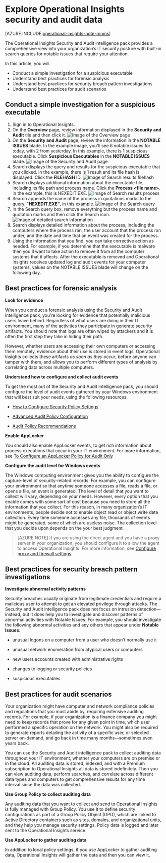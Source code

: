 <properties 
   pageTitle="Explore Operational Insights security and audit data"
   description="Learn about how you can use the Security and Audit intelligence pack to get a comprehensive view into your organization’s IT security posture with built-in search queries for notable issues that require your attention"
   services="operational-insights"
   documentationCenter=""
   authors="bandersmsft"
   manager="jwhit"
   editor="tysonn" />
<tags 
   ms.service="operational-insights"
   ms.devlang="na"
   ms.topic="article"
   ms.tgt_pltfrm="na"
   ms.workload="na"
   ms.date="04/30/2015"
   ms.author="banders" />

# Explore Operational Insights security and audit data

[AZURE.INCLUDE [operational-insights-note-moms](../includes/includes/operational-insights-note-moms.md)]

The Operational Insights Security and Audit intelligence pack provides a comprehensive view into your organization’s IT security posture with built-in search queries for notable issues that require your attention.

In this article, you will:

- Conduct a simple investigation for a suspicious executable
- Understand best practices for forensic analysis
- Understand best practices for security breach pattern investigations
- Understand best practices for audit scenarios

## Conduct a simple investigation for a suspicious executable

1. Sign in to Operational Insights.
2. On the **Overview** page, review information displayed in the **Security and Audit** tile and then click it.
 ![Image of the Overview page](./media/operational-insights-security-audit/sec-audit-dash02.png)
3. On the **Security and Audit** page, review the information in the **NOTABLE ISSUES** blade. In the example image, you'll see 6 notable issues for today, with 2 from yesterday. In this example, there is 1 suspicious executable. Click **Suspicious Executables** in the **NOTABLE ISSUES** blade.
 ![Image of the Security and Audit page](./media/operational-insights-security-audit/sec-audit-dash03.png)
4. Search displays the query and results for the suspicious executable that you clicked. In the example, there is 1 result and its file hash is displayed. Click the **FILEHASH** ID.
 ![Image of Search results filehash](./media/operational-insights-security-audit/sec-audit-search01.png) 
5. Search displays additional information about the executable file, including its file path and process name. Click the **Process &lt;file name&gt;**. In the example, this is HEXEDIT.EXE.
![Image of Search results process](./media/operational-insights-security-audit/sec-audit-search02.png) 
6. Search appends the name of the process in quotations marks to the query. "**HEXEDIT.EXE"**, in this example.
 ![Image of the Search query](./media/operational-insights-security-audit/sec-audit-search03.png)
7. In the Search query box, remove everything but the process name and quotation marks and then click the Search icon.
 ![Image of detailed search information](./media/operational-insights-security-audit/sec-audit-search04.png)
8. Search displays detailed information about the process, including the computers where the process ran, the user account that the process ran under, and the date and time that an event was created for the process.
9. Using the information that you find, you can take corrective action as needed. For example, if you determine that the executable is malware then you'll want to take action to remove it from all the computer systems that it affects. After the executable is removed and Operational Insights receives updated log and audit events for your computer systems, values on the NOTABLE ISSUES blade will change on the following day.

## Best practices for forensic analysis

**Look for evidence**

When you conduct a forensic analysis using the Security and Audit intelligence pack, you're looking for evidence that potentially malicious users leave behind. Regardless of what users are doing in their IT environment, many of the activities they participate in generate security artifacts. You should note that logs are often wiped by attackers and it is often the first step they take in hiding their path.

However, whether users are accessing their own computers or accessing them remotely, evidence about their use is stored in event logs. Operational Insights collects these artifacts *as soon as they occur*, before anyone can tamper with them, and allows you to perform different types of analysis by correlating data across multiple computers.

**Understand how to configure and collect audit events**

To get the most out of the Security and Audit Intelligence pack, you should configure the level of audit events gathered by your Windows environment that will best suit your needs, using the following resources.

- [How to Configure Security Policy Settings](https://technet.microsoft.com/library/dn135243(v=ws.10).aspx)

- [Advanced Audit Policy Configuration](https://technet.microsoft.com/library/jj852202(v=ws.10).aspx)

- [Audit Policy Recommendations](https://technet.microsoft.com/library/dn487457.aspx)

**Enable AppLocker**

You should also enable AppLocker events, to get rich information about process executions that occur in your IT environment. For more information, see [To Configure an AppLocker Policy for Audit Only](https://technet.microsoft.com/library/hh994622.aspx)

**Configure the audit level for Windows events**

The Windows computing environment gives you the ability to configure the capture-level of security-related records. For example, you can configure your environment so that anytime someone accesses a file, reads a file, or opens a file, an event is generated. The level of detail that you want to collect will vary, depending on your needs. However, every option that you enable comes with some sort of cost because you need to store all the information that you collect. For this reason, in many organization’s IT environments, people decide not to enable object read or object write data collection. Every time someone accesses any file, thousands of events might be generated, some of which are useless noise. The collection level that you decide upon depends on the your best judgment.

>[AZURE.NOTE] If you are using the direct agent and you have a proxy server in your organization, you should configure it to allow the agent to access Operational Insights. For more information, see [Configure proxy and firewall settings](operational-insights-proxy-firewall.md).

## Best practices for security breach pattern investigations

**Investigate abnormal activity patterns**

Security breaches usually originate from legitimate credentials and require a malicious user to attempt to get an elevated privilege through attacks. The Security and Audit intelligence pack does not focus on intrusion detection—instead, but it does help you to investigate and discover patterns of abnormal activities with Notable Issues. For example, you should investigate the following abnormal activities and any others that appear under **Notable Issues**.

- unusual logons on a computer from a user who doesn’t normally use it

- unusual network enumeration from atypical users or computers

- new users accounts created with administrative rights

- changes to logging or security policies

- suspicious executables

## Best practices for audit scenarios

Your organization might have computer and network compliance policies and regulations that you must abide by, requiring extensive auditing records. For example, if your organization is a finance company you might need to keep records that prove for any given point in time, which user performed a specific operation on the network. You might also be required to generate reports detailing the activity of a specific user, or selected server on-demand, and go back in time many months—sometimes even years back.

You can use the Security and Audit intelligence pack to collect auditing data throughout your IT environment, whether your computers are on premise or in the cloud. All auditing data is stored, indexed, and with a Premium subscription to Operational Insights all data is stored indefinitely. Then you can view auditing data, perform searches, and correlate across different data types and computers to get comprehensive results for any time interval since the data was collected.

**Use Group Policy to collect auditing data**

Any auditing data that you want to collect and send to Operational Insights is fully managed with Group Policy. You use it to define security configurations as part of a Group Policy Object (GPO), which are linked to Active Directory containers such as sites, domains, and organizational units, and they help you manage security settings. Policy data is logged and later sent to the Operational Insights service. 

**Use AppLocker to gather auditing data**

In addition to local policy settings, if you use AppLocker to gather auditing data, Operational Insights will gather the data and then you can view it.
